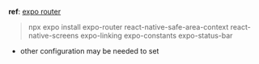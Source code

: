 **ref**: [expo router](https://docs.expo.dev/router/installation/#quick-start)
> npx expo install expo-router react-native-safe-area-context react-native-screens expo-linking expo-constants expo-status-bar

- other configuration may be needed to set

